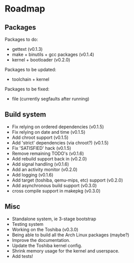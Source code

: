 # Roadmap #

## Packages ##

Packages to do:
- gettext (v0.1.3)
- make + binutils + gcc packages (v0.1.4)
- kernel + bootloader (v0.2.0)

Packages to be updated:
- toolchain + kernel

Packages to be fixed:
- file (currently segfaults after running)


## Build system ##

- Fix relying on ordered dependencies (v0.1.5)
- Fix relying on date and time (v0.1.5)
- Add chroot support (v0.1.5)
- Add 'strict' dependencies (via chroot?) (v0.1.5)
- Fix 'SATISFIED' hack (v0.1.5)
- Remove remaining TODO's (v0.1.6)
- Add rebuild support back in (v0.2.0)
- Add signal handling (v0.1.6)
- Add an activity monitor (v0.2.0)
- Add logging (v0.1.6)
- Add target (toshiba, qemu-mips, etc) support (v0.2.0)
- Add asynchronous build support (v0.3.0)
- cross compile support in makepkg (v0.3.0)


## Misc ##

- Standalone system, ie 3-stage bootstrap
- Testing system
- Working on the Toshiba (v0.3.0)
- Being able to build all the Arch Linux packages (maybe?)
- Improve the documentation.
- Update the Toshiba kernel config.
- Shrink memory usage for the kernel and userspace.
- Add tests!

